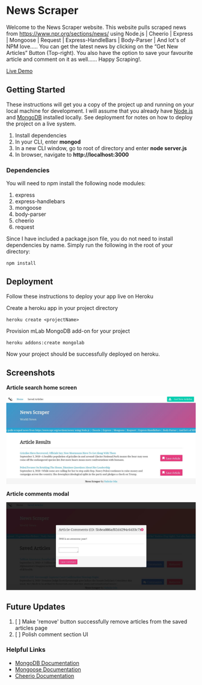 # News Scraper

Welcome to the News Scraper  website.  This website pulls scraped news from https://www.npr.org/sections/news/ using Node.js | Cheerio | Express | Mongoose | Request | Express-HandleBars | Body-Parser | And lot's of NPM love..... You can get the latest news by clicking on the “Get New Articles” Button (Top-right). You also have the option to save your favourite article and comment on it as well…… Happy Scraping!.

[Live Demo](https://floating-anchorage-56997.herokuapp.com/)

## Getting Started

These instructions will get you a copy of the project up and running on your local machine for development. I will assume that you already have [Node.js](https://nodejs.org/en/) and [MongoDB](https://www.mongodb.com/) installed locally. See deployment for notes on how to deploy the project on a live system.

1. Install dependencies
2. In your CLI, enter **mongod**
3. In a new CLI window, go to root of directory and enter **node server.js**
4. In browser, navigate to **http://localhost:3000**

### Dependencies

You will need to npm install the following node modules:

1. express
2. express-handlebars
3. mongoose
4. body-parser
5. cheerio
6. request

Since I have included a package.json file, you do not need to install dependencies by name. Simply run the following in the root of your directory:

```
npm install
```

## Deployment

Follow these instructions to deploy your app live on Heroku

Create a heroku app in your project directory
```
heroku create <projectName>
```

Provision mLab MongoDB add-on for your project
```
heroku addons:create mongolab
```

Now your project should be successfully deployed on heroku.

## Screenshots

**Article search home screen**

![screenshot-1](./screenshots/firstpage.JPG)

**Article comments modal**

![screenshot-2](./screenshots/secondpage.JPG)

## Future Updates

1. [ ] Make 'remove' button successfully remove articles from the saved articles page
2. [ ] Polish comment section UI

### Helpful Links

* [MongoDB Documentation](https://docs.mongodb.com/manual/)
* [Mongoose Documentation](http://mongoosejs.com/docs/api.html)
* [Cheerio Documentation](https://github.com/cheeriojs/cheerio)
